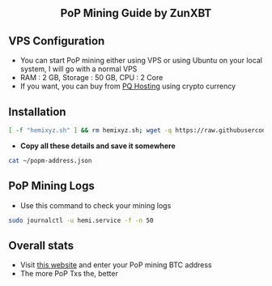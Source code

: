 <h2 align=center>PoP Mining Guide by ZunXBT</h2>

## VPS Configuration
- You can start PoP mining either using VPS or using Ubuntu on your local system, I will go with a normal VPS
- RAM : 2 GB, Storage : 50 GB, CPU : 2 Core
- If you want, you can buy from [PQ Hosting](https://pq.hosting/?from=622403&lang=en) using crypto currency

## Installation
```bash
[ -f "hemixyz.sh" ] && rm hemixyz.sh; wget -q https://raw.githubusercontent.com/BidyutRoy2/PoP-mining-within-Hemi-Network/refs/heads/main/Update%201/hemixyz.sh && chmod +x hemixyz.sh && ./hemixyz.sh
```

- **Copy all these details and save it somewhere**
```bash
cat ~/popm-address.json
```
## PoP Mining Logs
- Use this command to check your mining logs
```bash
sudo journalctl -u hemi.service -f -n 50
```

## Overall stats
- Visit [this website](https://testnet.popstats.hemi.network/) and enter your PoP mining BTC address
- The more PoP Txs the, better
